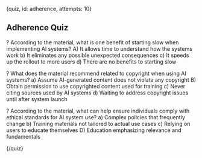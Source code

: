 
{quiz, id: adherence, attempts: 10}

## Adherence Quiz

? According to the material, what is one benefit of starting slow when implementing AI systems?
A) It allows time to understand how the systems work
b) It eliminates any possible unexpected consequences
c) It speeds up the rollout to more users
d) There are no benefits to starting slow

? What does the material recommend related to copyright when using AI systems?
a) Assume AI-generated content does not violate any copyright
B) Obtain permission to use copyrighted content used for training
c) Never citing sources used by AI systems
d) Waiting to address copyright issues until after system launch

? According to the material, what can help ensure individuals comply with ethical standards for AI system use?
a) Complex policies that frequently change
b) Training materials not tailored to actual use cases
c) Relying on users to educate themselves
D) Education emphasizing relevance and fundamentals

{/quiz}
